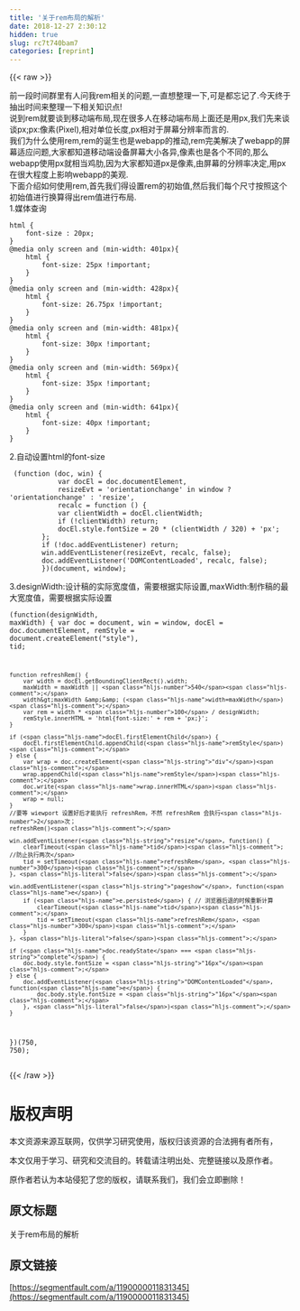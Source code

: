 ```yaml
---
title: '关于rem布局的解析' 
date: 2018-12-27 2:30:12
hidden: true
slug: rc7t740bam7
categories: [reprint]
---
```


{{< raw >}}

                    
<p>前一段时间群里有人问我rem相关的问题,一直想整理一下,可是都忘记了.今天终于抽出时间来整理一下相关知识点!<br>说到rem就要谈到移动端布局,现在很多人在移动端布局上面还是用px,我们先来谈谈px;px:像素(Pixel),相对单位长度,px相对于屏幕分辨率而言的.<br>我们为什么使用rem,rem的诞生也是webapp的推动,rem完美解决了webapp的屏幕适应问题,大家都知道移动端设备屏幕大小各异,像素也是各个不同的,那么webapp使用px就相当鸡肋,因为大家都知道px是像素,由屏幕的分辨率决定,用px在很大程度上影响webapp的美观.<br>下面介绍如何使用rem,首先我们得设置rem的初始值,然后我们每个尺寸按照这个初始值进行换算得出rem值进行布局.<br>1.媒体查询</p>
<div class="widget-codetool" style="display:none;">
      <div class="widget-codetool--inner">
      <span class="selectCode code-tool" data-toggle="tooltip" data-placement="top" title="" data-original-title="全选"></span>
      <span type="button" class="copyCode code-tool" data-toggle="tooltip" data-placement="top" data-clipboard-text="html {
    font-size : 20px;
}
@media only screen and (min-width: 401px){
    html {
        font-size: 25px !important;
    }
}
@media only screen and (min-width: 428px){
    html {
        font-size: 26.75px !important;
    }
}
@media only screen and (min-width: 481px){
    html {
        font-size: 30px !important; 
    }
}
@media only screen and (min-width: 569px){
    html {
        font-size: 35px !important; 
    }
}
@media only screen and (min-width: 641px){
    html {
        font-size: 40px !important; 
    }
}" title="" data-original-title="复制"></span>
      <span type="button" class="saveToNote code-tool" data-toggle="tooltip" data-placement="top" title="" data-original-title="放进笔记"></span>
      </div>
      </div><pre class="hljs css"><code><span class="hljs-selector-tag">html</span> {
    <span class="hljs-attribute">font-size </span>: <span class="hljs-number">20px</span>;
}
@<span class="hljs-keyword">media</span> only screen and (min-width: <span class="hljs-number">401px</span>){
    <span class="hljs-selector-tag">html</span> {
        <span class="hljs-attribute">font-size</span>: <span class="hljs-number">25px</span> <span class="hljs-meta">!important</span>;
    }
}
@<span class="hljs-keyword">media</span> only screen and (min-width: <span class="hljs-number">428px</span>){
    <span class="hljs-selector-tag">html</span> {
        <span class="hljs-attribute">font-size</span>: <span class="hljs-number">26.75px</span> <span class="hljs-meta">!important</span>;
    }
}
@<span class="hljs-keyword">media</span> only screen and (min-width: <span class="hljs-number">481px</span>){
    <span class="hljs-selector-tag">html</span> {
        <span class="hljs-attribute">font-size</span>: <span class="hljs-number">30px</span> <span class="hljs-meta">!important</span>; 
    }
}
@<span class="hljs-keyword">media</span> only screen and (min-width: <span class="hljs-number">569px</span>){
    <span class="hljs-selector-tag">html</span> {
        <span class="hljs-attribute">font-size</span>: <span class="hljs-number">35px</span> <span class="hljs-meta">!important</span>; 
    }
}
@<span class="hljs-keyword">media</span> only screen and (min-width: <span class="hljs-number">641px</span>){
    <span class="hljs-selector-tag">html</span> {
        <span class="hljs-attribute">font-size</span>: <span class="hljs-number">40px</span> <span class="hljs-meta">!important</span>; 
    }
}</code></pre>
<p>2.自动设置html的font-size</p>
<div class="widget-codetool" style="display:none;">
      <div class="widget-codetool--inner">
      <span class="selectCode code-tool" data-toggle="tooltip" data-placement="top" title="" data-original-title="全选"></span>
      <span type="button" class="copyCode code-tool" data-toggle="tooltip" data-placement="top" data-clipboard-text=" (function (doc, win) {   
            var docEl = doc.documentElement,   
            resizeEvt = 'orientationchange' in window ? 'orientationchange' : 'resize',   
            recalc = function () {   
            var clientWidth = docEl.clientWidth;   
            if (!clientWidth) return;   
            docEl.style.fontSize = 20 * (clientWidth / 320) + 'px';   
        };   
        if (!doc.addEventListener) return;   
        win.addEventListener(resizeEvt, recalc, false);   
        doc.addEventListener('DOMContentLoaded', recalc, false);   
        })(document, window);   " title="" data-original-title="复制"></span>
      <span type="button" class="saveToNote code-tool" data-toggle="tooltip" data-placement="top" title="" data-original-title="放进笔记"></span>
      </div>
      </div><pre class="hljs scheme"><code> (<span class="hljs-name">function</span> (<span class="hljs-name">doc</span>, win) {   
            var docEl = doc.documentElement,   
            resizeEvt = <span class="hljs-symbol">'orientationchange</span>' in window ? <span class="hljs-symbol">'orientationchange</span>' : <span class="hljs-symbol">'resize</span>',   
            recalc = function () {   
            var clientWidth = docEl.clientWidth<span class="hljs-comment">;   </span>
            if (<span class="hljs-name">!clientWidth</span>) return<span class="hljs-comment">;   </span>
            docEl.style.fontSize = <span class="hljs-number">20</span> * (<span class="hljs-name">clientWidth</span> / <span class="hljs-number">320</span>) + <span class="hljs-symbol">'px</span>'<span class="hljs-comment">;   </span>
        }<span class="hljs-comment">;   </span>
        if (<span class="hljs-name">!doc.addEventListener</span>) return<span class="hljs-comment">;   </span>
        win.addEventListener(<span class="hljs-name">resizeEvt</span>, recalc, false)<span class="hljs-comment">;   </span>
        doc.addEventListener(<span class="hljs-symbol">'DOMContentLoaded</span>', recalc, false)<span class="hljs-comment">;   </span>
        })(<span class="hljs-name">document</span>, window)<span class="hljs-comment">;   </span></code></pre>
<p>3.designWidth:设计稿的实际宽度值，需要根据实际设置,maxWidth:制作稿的最大宽度值，需要根据实际设置</p>
<div class="widget-codetool" style="display:none;">
      <div class="widget-codetool--inner">
      <span class="selectCode code-tool" data-toggle="tooltip" data-placement="top" title="" data-original-title="全选"></span>
      <span type="button" class="copyCode code-tool" data-toggle="tooltip" data-placement="top" data-clipboard-text="(function(designWidth, maxWidth) {
    var doc = document,
    win = window,
    docEl = doc.documentElement,
    remStyle = document.createElement(&quot;style&quot;),
    tid;

    function refreshRem() {
        var width = docEl.getBoundingClientRect().width;
        maxWidth = maxWidth || 540;
        width>maxWidth &amp;&amp; (width=maxWidth);
        var rem = width * 100 / designWidth;
        remStyle.innerHTML = 'html{font-size:' + rem + 'px;}';
    }

    if (docEl.firstElementChild) {
        docEl.firstElementChild.appendChild(remStyle);
    } else {
        var wrap = doc.createElement(&quot;div&quot;);
        wrap.appendChild(remStyle);
        doc.write(wrap.innerHTML);
        wrap = null;
    }
    //要等 wiewport 设置好后才能执行 refreshRem，不然 refreshRem 会执行2次；
    refreshRem();

    win.addEventListener(&quot;resize&quot;, function() {
        clearTimeout(tid); //防止执行两次
        tid = setTimeout(refreshRem, 300);
    }, false);

    win.addEventListener(&quot;pageshow&quot;, function(e) {
        if (e.persisted) { // 浏览器后退的时候重新计算
            clearTimeout(tid);
            tid = setTimeout(refreshRem, 300);
        }
    }, false);

    if (doc.readyState === &quot;complete&quot;) {
        doc.body.style.fontSize = &quot;16px&quot;;
    } else {
        doc.addEventListener(&quot;DOMContentLoaded&quot;, function(e) {
            doc.body.style.fontSize = &quot;16px&quot;;
        }, false);
    }
})(750, 750);" title="" data-original-title="复制"></span>
      <span type="button" class="saveToNote code-tool" data-toggle="tooltip" data-placement="top" title="" data-original-title="放进笔记"></span>
      </div>
      </div><pre class="hljs clojure"><code>(<span class="hljs-name">function</span>(<span class="hljs-name">designWidth</span>, maxWidth) {
    var doc = document,
    win = window,
    docEl = doc.documentElement,
    remStyle = document.createElement(<span class="hljs-string">"style"</span>),
    tid;

    function refreshRem() {
        var width = docEl.getBoundingClientRect().width;
        maxWidth = maxWidth || <span class="hljs-number">540</span><span class="hljs-comment">;</span>
        width&gt;maxWidth &amp;&amp; (<span class="hljs-name">width=maxWidth</span>)<span class="hljs-comment">;</span>
        var rem = width * <span class="hljs-number">100</span> / designWidth;
        remStyle.innerHTML = 'html{font-size:' + rem + 'px;}';
    }

    if (<span class="hljs-name">docEl.firstElementChild</span>) {
        docEl.firstElementChild.appendChild(<span class="hljs-name">remStyle</span>)<span class="hljs-comment">;</span>
    } else {
        var wrap = doc.createElement(<span class="hljs-string">"div"</span>)<span class="hljs-comment">;</span>
        wrap.appendChild(<span class="hljs-name">remStyle</span>)<span class="hljs-comment">;</span>
        doc.write(<span class="hljs-name">wrap.innerHTML</span>)<span class="hljs-comment">;</span>
        wrap = null;
    }
    //要等 wiewport 设置好后才能执行 refreshRem，不然 refreshRem 会执行<span class="hljs-number">2</span>次；
    refreshRem()<span class="hljs-comment">;</span>

    win.addEventListener(<span class="hljs-string">"resize"</span>, function() {
        clearTimeout(<span class="hljs-name">tid</span>)<span class="hljs-comment">; //防止执行两次</span>
        tid = setTimeout(<span class="hljs-name">refreshRem</span>, <span class="hljs-number">300</span>)<span class="hljs-comment">;</span>
    }, <span class="hljs-literal">false</span>)<span class="hljs-comment">;</span>

    win.addEventListener(<span class="hljs-string">"pageshow"</span>, function(<span class="hljs-name">e</span>) {
        if (<span class="hljs-name">e.persisted</span>) { // 浏览器后退的时候重新计算
            clearTimeout(<span class="hljs-name">tid</span>)<span class="hljs-comment">;</span>
            tid = setTimeout(<span class="hljs-name">refreshRem</span>, <span class="hljs-number">300</span>)<span class="hljs-comment">;</span>
        }
    }, <span class="hljs-literal">false</span>)<span class="hljs-comment">;</span>

    if (<span class="hljs-name">doc.readyState</span> === <span class="hljs-string">"complete"</span>) {
        doc.body.style.fontSize = <span class="hljs-string">"16px"</span><span class="hljs-comment">;</span>
    } else {
        doc.addEventListener(<span class="hljs-string">"DOMContentLoaded"</span>, function(<span class="hljs-name">e</span>) {
            doc.body.style.fontSize = <span class="hljs-string">"16px"</span><span class="hljs-comment">;</span>
        }, <span class="hljs-literal">false</span>)<span class="hljs-comment">;</span>
    }
})(<span class="hljs-number">750</span>, <span class="hljs-number">750</span>)<span class="hljs-comment">;</span></code></pre>

                
{{< /raw >}}

# 版权声明
本文资源来源互联网，仅供学习研究使用，版权归该资源的合法拥有者所有，

本文仅用于学习、研究和交流目的。转载请注明出处、完整链接以及原作者。

原作者若认为本站侵犯了您的版权，请联系我们，我们会立即删除！

## 原文标题
关于rem布局的解析

## 原文链接
[https://segmentfault.com/a/1190000011831345](https://segmentfault.com/a/1190000011831345)

